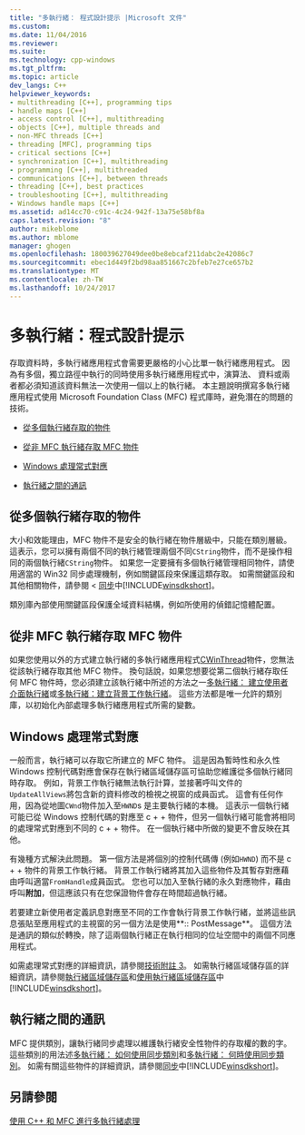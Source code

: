 ```yaml
---
title: "多執行緒： 程式設計提示 |Microsoft 文件"
ms.custom: 
ms.date: 11/04/2016
ms.reviewer: 
ms.suite: 
ms.technology: cpp-windows
ms.tgt_pltfrm: 
ms.topic: article
dev_langs: C++
helpviewer_keywords:
- multithreading [C++], programming tips
- handle maps [C++]
- access control [C++], multithreading
- objects [C++], multiple threads and
- non-MFC threads [C++]
- threading [MFC], programming tips
- critical sections [C++]
- synchronization [C++], multithreading
- programming [C++], multithreaded
- communications [C++], between threads
- threading [C++], best practices
- troubleshooting [C++], multithreading
- Windows handle maps [C++]
ms.assetid: ad14cc70-c91c-4c24-942f-13a75e58bf8a
caps.latest.revision: "8"
author: mikeblome
ms.author: mblome
manager: ghogen
ms.openlocfilehash: 180039627049dee0be8ebcaf211dabc2e42086c7
ms.sourcegitcommit: ebec1d449f2bd98aa851667c2bfeb7e27ce657b2
ms.translationtype: MT
ms.contentlocale: zh-TW
ms.lasthandoff: 10/24/2017
---
```

# <a name="multithreading-programming-tips"></a>多執行緒：程式設計提示
存取資料時，多執行緒應用程式會需要更嚴格的小心比單一執行緒應用程式。 因為有多個，獨立路徑中執行的同時使用多執行緒應用程式中，演算法、 資料或兩者都必須知道該資料無法一次使用一個以上的執行緒。 本主題說明撰寫多執行緒應用程式使用 Microsoft Foundation Class (MFC) 程式庫時，避免潛在的問題的技術。  
  
-   [從多個執行緒存取的物件](#_core_accessing_objects_from_multiple_threads)  
  
-   [從非 MFC 執行緒存取 MFC 物件](#_core_accessing_mfc_objects_from_non.2d.mfc_threads)  
  
-   [Windows 處理常式對應](#_core_windows_handle_maps)  
  
-   [執行緒之間的通訊](#_core_communicating_between_threads)  
  
##  <a name="_core_accessing_objects_from_multiple_threads"></a>從多個執行緒存取的物件  
 大小和效能理由，MFC 物件不是安全的執行緒在物件層級中，只能在類別層級。 這表示，您可以擁有兩個不同的執行緒管理兩個不同`CString`物件，而不是操作相同的兩個執行緒`CString`物件。 如果您一定要擁有多個執行緒管理相同物件，請使用適當的 Win32 同步處理機制，例如關鍵區段來保護這類存取。 如需關鍵區段和其他相關物件，請參閱 <<c0> [ 同步](http://msdn.microsoft.com/library/windows/desktop/ms686353)中[!INCLUDE[winsdkshort](../atl-mfc-shared/reference/includes/winsdkshort_md.md)]。  
  
 類別庫內部使用關鍵區段保護全域資料結構，例如所使用的偵錯記憶體配置。  
  
##  <a name="_core_accessing_mfc_objects_from_non.2d.mfc_threads"></a>從非 MFC 執行緒存取 MFC 物件  
 如果您使用以外的方式建立執行緒的多執行緒應用程式[CWinThread](../mfc/reference/cwinthread-class.md)物件，您無法從該執行緒存取其他 MFC 物件。 換句話說，如果您想要從第二個執行緒存取任何 MFC 物件時，您必須建立該執行緒中所述的方法之一[多執行緒： 建立使用者介面執行緒](../parallel/multithreading-creating-user-interface-threads.md)或[多執行緒：建立背景工作執行緒](../parallel/multithreading-creating-worker-threads.md)。 這些方法都是唯一允許的類別庫，以初始化內部處理多執行緒應用程式所需的變數。  
  
##  <a name="_core_windows_handle_maps"></a>Windows 處理常式對應  
 一般而言，執行緒可以存取它所建立的 MFC 物件。 這是因為暫時性和永久性 Windows 控制代碼對應會保存在執行緒區域儲存區可協助您維護從多個執行緒同時存取。 例如，背景工作執行緒無法執行計算，並接著呼叫文件的`UpdateAllViews`將包含新的資料修改的檢視之視窗的成員函式。 這會有任何作用，因為從地圖`CWnd`物件加入至`HWND`s 是主要執行緒的本機。 這表示一個執行緒可能已從 Windows 控制代碼的對應至 c + + 物件，但另一個執行緒可能會將相同的處理常式對應到不同的 c + + 物件。 在一個執行緒中所做的變更不會反映在其他。  
  
 有幾種方式解決此問題。 第一個方法是將個別的控制代碼傳 (例如`HWND`) 而不是 c + + 物件的背景工作執行緒。 背景工作執行緒將其加入這些物件及其暫存對應藉由呼叫適當`FromHandle`成員函式。 您也可以加入至執行緒的永久對應物件，藉由呼叫**附加**，但這應該只有在您保證物件會存在時間超過執行緒。  
  
 若要建立新使用者定義訊息對應至不同的工作會執行背景工作執行緒，並將這些訊息張貼至應用程式的主視窗的另一個方法是使用**:: PostMessage**。 這個方法是通訊的類似於轉換，除了這兩個執行緒正在執行相同的位址空間中的兩個不同應用程式。  
  
 如需處理常式對應的詳細資訊，請參閱[技術附註 3](../mfc/tn003-mapping-of-windows-handles-to-objects.md)。 如需執行緒區域儲存區的詳細資訊，請參閱[執行緒區域儲存區](http://msdn.microsoft.com/library/windows/desktop/ms686749)和[使用執行緒區域儲存區](http://msdn.microsoft.com/library/windows/desktop/ms686991)中[!INCLUDE[winsdkshort](../atl-mfc-shared/reference/includes/winsdkshort_md.md)]。  
  
##  <a name="_core_communicating_between_threads"></a>執行緒之間的通訊  
 MFC 提供類別，讓執行緒同步處理以維護執行緒安全性物件的存取權的數的字。 這些類別的用法述[多執行緒： 如何使用同步類別](../parallel/multithreading-how-to-use-the-synchronization-classes.md)和[多執行緒： 何時使用同步類別](../parallel/multithreading-when-to-use-the-synchronization-classes.md)。 如需有關這些物件的詳細資訊，請參閱[同步](http://msdn.microsoft.com/library/windows/desktop/ms686353)中[!INCLUDE[winsdkshort](../atl-mfc-shared/reference/includes/winsdkshort_md.md)]。  
  
## <a name="see-also"></a>另請參閱  
 [使用 C++ 和 MFC 進行多執行緒處理](../parallel/multithreading-with-cpp-and-mfc.md)